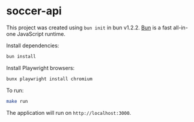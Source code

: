 # soccer-api

This project was created using `bun init` in bun v1.2.2. [Bun](https://bun.sh) is a fast all-in-one JavaScript runtime.

Install dependencies:

```bash
bun install
```

Install Playwright browsers:

```bash
bunx playwright install chromium
```

To run:

```bash
make run
```

The application will run on `http://localhost:3000`.
